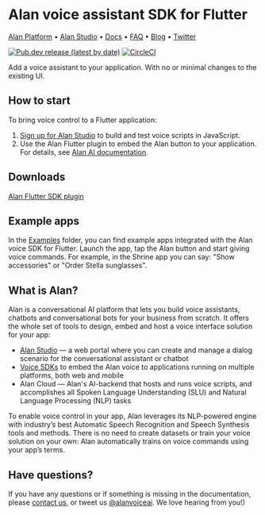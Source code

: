 # Alan voice assistant SDK for Flutter

[Alan Platform](https://alan.app/) • [Alan Studio](https://studio.alan.app/register) • [Docs](https://alan.app/docs) • [FAQ](https://alan.app/docs/usage/additional/faq) •
[Blog](https://alan.app/blog/) • [Twitter](https://twitter.com/alanvoiceai)

[![Pub.dev release (latest by date)](https://img.shields.io/pub/v/alan_voice?logo=Flutter&style=shield)](https://pub.dev/packages/alan_voice)
[![CircleCI](https://circleci.com/gh/alan-ai/alan-sdk-flutter.svg?style=shield)](https://pub.dev/packages/alan_voice)

Add a voice assistant to your application. With no or minimal changes to the existing UI.

## How to start

To bring voice control to a Flutter application:

1. [Sign up for Alan Studio](https://studio.alan.app/register) to build and test voice scripts in JavaScript.
2. Use the Alan Flutter plugin to embed the Alan button to your application. For details, see [Alan AI documentation]( https://www.alan.app/docs/client-api/cross-platform/flutter).

## Downloads

[Alan Flutter SDK plugin](https://pub.dev/packages/alan_voice)

## Example apps
In the [Examples](https://github.com/alan-ai/alan-sdk-flutter/tree/master/examples) folder, you can find example apps integrated with the Alan voice SDK for Flutter. Launch the app, tap the Alan button and start giving voice commands. For example, in the Shrine app you can say: "Show accessories" or "Order Stella sunglasses".

## What is Alan?

Alan is a conversational AI platform that lets you build voice assistants, chatbots and conversational bots for your business from scratch. It offers the whole set of tools to design, embed and host a voice interface solution for your app:

* [Alan Studio](https://studio.alan.app/) — a web portal where you can create and manage a dialog scenario for the conversational assistant or chatbot
* [Voice SDKs](https://github.com/alan-ai) to embed the Alan voice to applications running on multiple platforms, both web and mobile
* Alan Cloud — Alan's AI-backend that hosts and runs voice scripts, and accomplishes all Spoken Language Understanding (SLU) and Natural Language Processing (NLP) tasks

To enable voice control in your app, Alan leverages its NLP-powered engine with industry’s best Automatic Speech Recognition and Speech Synthesis tools and methods. There is no need to create datasets or train your voice solution on your own: Alan automatically trains on voice commands using your app’s terms.

## Have questions?
If you have any questions or if something is missing in the documentation, please [contact us](mailto:support@alan.app), or tweet us [@alanvoiceai](https://twitter.com/alanvoiceai). We love hearing from you!)


